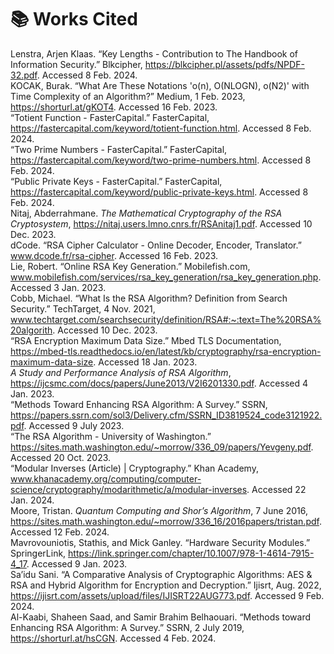 # 📚 Works Cited

Lenstra, Arjen Klaas. “Key Lengths - Contribution to The Handbook of Information Security.” Blkcipher, https://blkcipher.pl/assets/pdfs/NPDF-32.pdf. Accessed 8 Feb. 2024.  
KOCAK, Burak. “What Are These Notations 'o(n), O(NLOGN), o(N2)' with Time Complexity of an Algorithm?” Medium, 1 Feb. 2023, https://shorturl.at/gKOT4. Accessed 16 Feb. 2023.  
“Totient Function - FasterCapital.” FasterCapital, https://fastercapital.com/keyword/totient-function.html. Accessed 8 Feb. 2024.  
“Two Prime Numbers - FasterCapital.” FasterCapital, https://fastercapital.com/keyword/two-prime-numbers.html. Accessed 8 Feb. 2024.  
“Public Private Keys - FasterCapital.” FasterCapital, https://fastercapital.com/keyword/public-private-keys.html. Accessed 8 Feb. 2024.  
Nitaj, Abderrahmane. *The Mathematical Cryptography of the RSA Cryptosystem*, https://nitaj.users.lmno.cnrs.fr/RSAnitaj1.pdf. Accessed 10 Dec. 2023.  
dCode. “RSA Cipher Calculator - Online Decoder, Encoder, Translator.” www.dcode.fr/rsa-cipher. Accessed 16 Feb. 2023.  
Lie, Robert. “Online RSA Key Generation.” Mobilefish.com, www.mobilefish.com/services/rsa_key_generation/rsa_key_generation.php. Accessed 3 Jan. 2023.  
Cobb, Michael. “What Is the RSA Algorithm? Definition from Search Security.” TechTarget, 4 Nov. 2021, www.techtarget.com/searchsecurity/definition/RSA#:~:text=The%20RSA%20algorith. Accessed 10 Dec. 2023.  
“RSA Encryption Maximum Data Size.” Mbed TLS Documentation, https://mbed-tls.readthedocs.io/en/latest/kb/cryptography/rsa-encryption-maximum-data-size. Accessed 18 Jan. 2023.  
*A Study and Performance Analysis of RSA Algorithm*, https://ijcsmc.com/docs/papers/June2013/V2I6201330.pdf. Accessed 4 Jan. 2023.  
“Methods Toward Enhancing RSA Algorithm: A Survey.” SSRN, https://papers.ssrn.com/sol3/Delivery.cfm/SSRN_ID3819524_code3121922.pdf. Accessed 9 July 2023.  
“The RSA Algorithm - University of Washington.” https://sites.math.washington.edu/~morrow/336_09/papers/Yevgeny.pdf. Accessed 20 Oct. 2023.  
“Modular Inverses (Article) | Cryptography.” Khan Academy, www.khanacademy.org/computing/computer-science/cryptography/modarithmetic/a/modular-inverses. Accessed 22 Jan. 2024.  
Moore, Tristan. *Quantum Computing and Shor’s Algorithm*, 7 June 2016, https://sites.math.washington.edu/~morrow/336_16/2016papers/tristan.pdf. Accessed 12 Feb. 2024.  
Mavrovouniotis, Stathis, and Mick Ganley. “Hardware Security Modules.” SpringerLink, https://link.springer.com/chapter/10.1007/978-1-4614-7915-4_17. Accessed 9 Jan. 2023.  
Sa’idu Sani. “A Comparative Analysis of Cryptographic Algorithms: AES & RSA and Hybrid Algorithm for Encryption and Decryption.” Ijisrt, Aug. 2022, https://ijisrt.com/assets/upload/files/IJISRT22AUG773.pdf. Accessed 9 Feb. 2024.  
Al-Kaabi, Shaheen Saad, and Samir Brahim Belhaouari. “Methods toward Enhancing RSA Algorithm: A Survey.” SSRN, 2 July 2019, https://shorturl.at/hsCGN. Accessed 4 Feb. 2024.  
